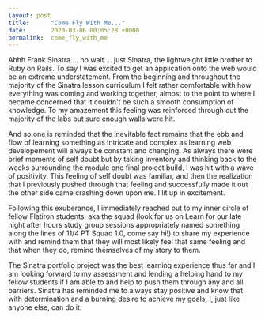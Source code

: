 ```yaml
---
layout: post
title:      "Come Fly With Me..."
date:       2020-03-06 00:05:28 +0000
permalink:  come_fly_with_me
---
```



Ahhh Frank Sinatra.... no wait.... just Sinatra, the lightweight little brother to Ruby on Rails. To say I was excited to get an application onto the web would be an extreme understatement. From the beginning and throughout the majority of the Sinatra lesson curriculum I felt rather comfortable with how everything was coming and working together, almost to the point to where I became concerned that it couldn't be such a smooth consumption of knowledge. To my amazement this feeling was reinforced through out the majority of the labs but sure enough walls were hit.

And so one is reminded that the inevitable fact remains that the ebb and flow of learning something as intricate and complex as learning web developement will always be constant and changing. As always there were brief moments of self doubt but by taking inventory and thinking back to the weeks surrounding the module one final project build, I was hit with a wave of positivity. This feeling of self doubt was familiar, and then the realization that I previously pushed through that feeling and successfully made it out the other side came crashing down upon me. I lit up in excitement.

Following this exuberance, I immediately reached out to my inner circle of fellow Flatiron students, aka the squad (look for us on Learn for our late night after hours study group sessions appropriately named something along the lines of 11/4 PT Squad 1.0, come say hi!) to share my experience with and remind them that they will most likely feel that same feeling and that when they do, remind themselves of my story to them. 

The Sinatra portfolio project was the best learning experience thus far and I am looking forward to my assessment and lending a helping hand to my fellow students if I am able to and help to push them through any and all barriers. Sinatra has reminded me to always stay positive and know that with determination and a burning desire to achieve my goals, I, just like anyone else, can do it.
 

